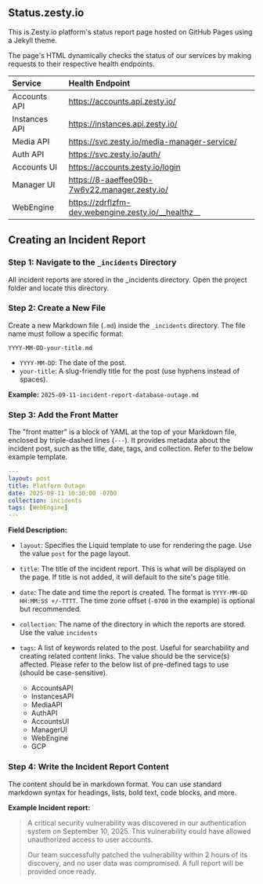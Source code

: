 ## Status.zesty.io

 This is Zesty.io platform's status report page hosted on GitHub Pages using a Jekyll theme. 
 
 The page's HTML dynamically checks the status of our services by making requests to their respective health endpoints.

| Service      | Health Endpoint |
|:-------------|:------------------|
| Accounts API | https://accounts.api.zesty.io/ |
| Instances API | https://instances.api.zesty.io/ |
| Media API | https://svc.zesty.io/media-manager-service/ |
| Auth API | https://svc.zesty.io/auth/ |
| Accounts UI | https://accounts.zesty.io/login |
| Manager UI | https://8-aaeffee09b-7w6v22.manager.zesty.io/ |
| WebEngine | https://zdrflzfm-dev.webengine.zesty.io/__healthz__ |

## Creating an Incident Report

### Step 1: Navigate to the `_incidents` Directory

All incident reports are stored in the _incidents directory. Open the project folder and locate this directory.

### Step 2: Create a New File

Create a new Markdown file (`.md`) inside the `_incidents` directory. The file name must follow a specific format:

`YYYY-MM-DD-your-title.md`
* `YYYY-MM-DD`: The date of the post.
* `your-title`: A slug-friendly title for the post (use hyphens instead of spaces).

**Example:**
`2025-09-11-incident-report-database-outage.md`

### Step 3: Add the Front Matter

The "front matter" is a block of YAML at the top of your Markdown file, enclosed by triple-dashed lines (`---`). It provides metadata about the incident post, such as the title, date, tags, and collection.
Refer to the below example template.

```yaml
---
layout: post
title: Platform Outage
date: 2025-09-11 10:30:00 -0700
collection: incidents
tags: [WebEngine]
---

```
**Field Description:**

* `layout`: Specifies the Liquid template to use for rendering the page. Use the value `post` for the page layout.

* `title`: The title of the incident report. This is what will be displayed on the page. If title is not added, it will default to the site's page title.

* `date`: The date and time the report is created. The format is `YYYY-MM-DD HH:MM:SS +/-TTTT`. The time zone offset (`-0700` in the example) is optional but recommended.

* `collection`: The name of the directory in which the reports are stored. Use the value `incidents`

* `tags`: A list of keywords related to the post. Useful for searchability and creating related content links. The value should be the service(s) affected. Please refer to the below list of pre-defined tags to use (should be case-sensitive).
  - AccountsAPI
  - InstancesAPI
  - MediaAPI
  - AuthAPI
  - AccountsUI
  - ManagerUI
  - WebEngine
  - GCP

### Step 4: Write the Incident Report Content

The content should be in markdown format. You can use standard markdown syntax for headings, lists, bold text, code blocks, and more.

**Example Incident report:**

> A critical security vulnerability was discovered in our authentication system on September 10, 2025. This vulnerability could have allowed unauthorized access to user accounts.
>
> Our team successfully patched the vulnerability within 2 hours of its discovery, and no user data was compromised.
> A full report will be provided once ready.






